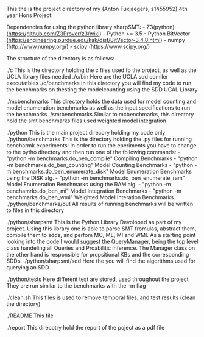 This the is the project directory of my (Anton Fuxjaegers, s1455952) 4th year Hons Project.

Dependencies for using the python library sharpSMT:
	- Z3(python)		(https://github.com/Z3Prover/z3/wiki)
	- Python >= 3.5
	- Python BitVector 	(https://engineering.purdue.edu/kak/dist/BitVector-3.4.8.html)
	- numpy 			(http://www.numpy.org/)
	- scipy				(https://www.scipy.org/)


The structure of the directory is as follows:

./c					This is the directory holding the c files used fo the project, as well as the UCLA library files needed
./c/bin 			Here are the UCLA sdd comiler executatbles
./c/benchmarks 		In this directory you will find my code to run the benchmarks on thesting the modelcounting using the SDD 
					UCAL Library 

./mcbenchmarks		This directory holds the data used for model counting and model enumeration benchmarks as well as the 
					input specifications to run the benchmarks
./smtbenchmarks		Similar to mcbenchmarks, this directory hold the smt benchmarks files used weighted model integration

./python			This is the main project direcory holding my code only
./python/benchmarks This is the directory holding the .py files for running bencharmk experiments:
					In order to run the eperiments you have to change to the pytho directory and then run one of the following commands:
						- "python -m benchmarks.do_ben_compile"			Compiling Benchmarks
						- "python -m benchmarks.do_ben_counting"		Model Counting Benchmarks
						- "python -m benchmarks.do_ben_enumerate_disk"	Model Enumeration Benchmarks using the DISK alg.
						- "python -m benchmarks.do_ben_enumerate_ram"	Model Enumeration Benchmarks using the RAM alg.
						- "python -m benchamrks.do_ben_mi"				Model Integration Benchmarks
						- "python -m benchmarks.do_ben_wmi"				Weighted Model Interation Benchmarks
./python/benchmarks/out	All results of running benchmarks will be written to files in this directory

./python/sharpsmt	This is the Python Library Devoloped as part of my project. Using this library one is able to parse SMT
					fromulas, abstract them, compile them to sdds, and perfom MC, ME, MI and WMI. As a starting point looking into the 
					code I would suggest the QueryManager, being the top level class handeling all Queries and Proabilitic inference.
					The Manager class on the other hand is responsible for propsitional KBs and the corresponding SDDs.
./python/sharpsmt/sdd 	Here the you will find the algorithms used for querying an SDD

./python/tests		Here different test are stored, used throughout the project
					They are run similar to the benchmarks with the -m flag

./clean.sh 			This files is used to remove temporal files, and test results (clean the directory)

./README			This file

./report			This direcotry hold the report of the poject as a pdf file
